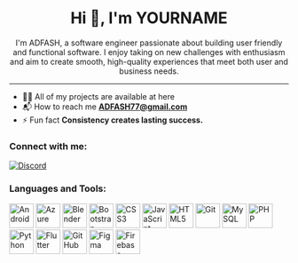 <!-- Profile README -->

<h1 align="center">Hi 👋, I'm YOURNAME</h1>

<p align="center">
  I'm ADFASH, a software engineer passionate about building user friendly and functional software.
  I enjoy taking on new challenges with enthusiasm and aim to create smooth, high-quality experiences
  that meet both user and business needs.
</p>

---

- 🧑‍💻 All of my projects are available at here
- 📬 How to reach me **ADFASH77@gmail.com**
- ⚡ Fun fact **Consistency creates lasting success.**

### Connect with me:
<p>
  <!-- Example: Discord badge -->
  <a href="https://discord.com/users/530019357762387968" target="_blank">
    <img src="https://img.shields.io/badge/Discord-5865F2?logo=discord&logoColor=white" alt="Discord" />
  </a>

</p>

### Languages and Tools:
<p>
  <!-- Devicon icons (pick what you use). You can reorder and add/remove freely. -->
  <img src="https://cdn.jsdelivr.net/gh/devicons/devicon/icons/android/android-original.svg" alt="Android" width="44" height="44"/>
  <img src="https://cdn.jsdelivr.net/gh/devicons/devicon/icons/azure/azure-original.svg" alt="Azure" width="44" height="44"/>
  <img src="https://cdn.jsdelivr.net/gh/devicons/devicon/icons/blender/blender-original.svg" alt="Blender" width="44" height="44"/>
  <img src="https://cdn.jsdelivr.net/gh/devicons/devicon/icons/bootstrap/bootstrap-original.svg" alt="Bootstrap" width="44" height="44"/>
  <img src="https://cdn.jsdelivr.net/gh/devicons/devicon/icons/css3/css3-original.svg" alt="CSS3" width="44" height="44"/>
  <img src="https://cdn.jsdelivr.net/gh/devicons/devicon/icons/javascript/javascript-original.svg" alt="JavaScript" width="44" height="44"/>
  <img src="https://cdn.jsdelivr.net/gh/devicons/devicon/icons/html5/html5-original.svg" alt="HTML5" width="44" height="44"/>
  <img src="https://cdn.jsdelivr.net/gh/devicons/devicon/icons/git/git-original.svg" alt="Git" width="44" height="44"/>
  <img src="https://cdn.jsdelivr.net/gh/devicons/devicon/icons/mysql/mysql-original.svg" alt="MySQL" width="44" height="44"/>
  <img src="https://cdn.jsdelivr.net/gh/devicons/devicon/icons/php/php-original.svg" alt="PHP" width="44" height="44"/>
  <img src="https://cdn.jsdelivr.net/gh/devicons/devicon/icons/python/python-original.svg" alt="Python" width="44" height="44"/>
  <img src="https://cdn.jsdelivr.net/gh/devicons/devicon/icons/flutter/flutter-original.svg" alt="Flutter" width="44" height="44"/>
  <img src="https://cdn.jsdelivr.net/gh/devicons/devicon/icons/github/github-original.svg" alt="GitHub" width="44" height="44"/>
  <img src="https://cdn.jsdelivr.net/gh/devicons/devicon/icons/figma/figma-original.svg" alt="Figma" width="44" height="44"/>
  <img src="https://cdn.jsdelivr.net/gh/devicons/devicon/icons/firebase/firebase-plain.svg" alt="Firebase" width="44" height="44"/>
</p>

<!-- Optional: subtle footer or stats -->
<!--
<p align="center">
  <img src="https://github-readme-stats.vercel.app/api?username=YOUR_GH_USERNAME&show_icons=true" />
</p>
-->
